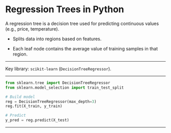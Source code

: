 # Regression Trees in Python

A regression tree is a decision tree used for predicting continuous values (e.g., price, temperature).

- Splits data into regions based on features.

- Each leaf node contains the average value of training samples in that region.

---

Key library: `scikit-learn` (`DecisionTreeRegressor`).

---

```python
from sklearn.tree import DecisionTreeRegressor
from sklearn.model_selection import train_test_split

# Build model
reg = DecisionTreeRegressor(max_depth=3)
reg.fit(X_train, y_train)

# Predict
y_pred = reg.predict(X_test)
```
---
